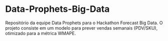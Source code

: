 # Data-Prophets-Big-Data
Repositório da equipe Data Prophets para o Hackathon Forecast Big Data. O projeto consiste em um modelo para prever vendas semanais (PDV/SKU), otimizado para a métrica WMAPE.
